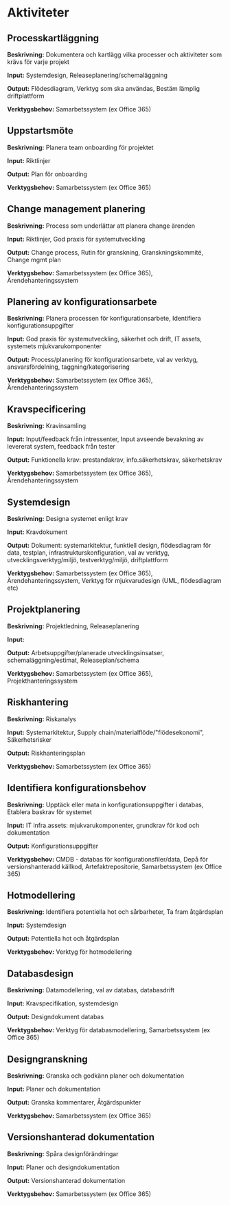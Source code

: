 # Aktiviteter

## Processkartläggning
**Beskrivning:**
Dokumentera och kartlägg vilka processer och aktiviteter som krävs för varje projekt

**Input:**
Systemdesign, Releaseplanering/schemaläggning

**Output:**
Flödesdiagram, Verktyg som ska användas, Bestäm lämplig driftplattform

**Verktygsbehov:**
Samarbetssystem (ex Office 365)
  
  

## Uppstartsmöte
**Beskrivning:**
Planera team onboarding för projektet

**Input:**
Riktlinjer

**Output:**
Plan för onboarding

**Verktygsbehov:**
Samarbetssystem (ex Office 365)
  


## Change management planering
**Beskrivning:**
Process som underlättar att planera change ärenden

**Input:**
Riktlinjer, God praxis för systemutveckling

**Output:**
Change process, Rutin för granskning, Granskningskommité, Change mgmt plan

**Verktygsbehov:**
Samarbetssystem (ex Office 365), Ärendehanteringssystem
  


## Planering av konfigurationsarbete
**Beskrivning:**
Planera processen för konfigurationsarbete, Identifiera konfigurationsuppgifter

**Input:**
God praxis för systemutveckling, säkerhet och drift, IT assets, systemets mjukvarukomponenter

**Output:**
Process/planering för konfigurationsarbete, val av verktyg, ansvarsfördelning, taggning/kategorisering

**Verktygsbehov:**
Samarbetssystem (ex Office 365), Ärendehanteringssystem
  


## Kravspecificering
**Beskrivning:**
Kravinsamling

**Input:**
Input/feedback från intressenter, Input avseende bevakning av levererat system, feedback från tester

**Output:**
Funktionella krav: prestandakrav, info.säkerhetskrav, säkerhetskrav

**Verktygsbehov:**
Samarbetssystem (ex Office 365), Ärendehanteringssystem


## Systemdesign
**Beskrivning:**
Designa systemet enligt krav

**Input:**
Kravdokument

**Output:**
Dokument: systemarkitektur, funktiell design, flödesdiagram för data, testplan, infrastrukturskonfiguration, val av verktyg, utvecklingsverktyg/miljö, testverktyg/miljö, driftplattform 

**Verktygsbehov:**
Samarbetssystem (ex Office 365), Ärendehanteringssystem, Verktyg för mjukvarudesign (UML, flödesdiagram etc)


## Projektplanering
**Beskrivning:**
Projektledning, Releaseplanering

**Input:**


**Output:**
Arbetsuppgifter/planerade utvecklingsinsatser, schemaläggning/estimat, Releaseplan/schema

**Verktygsbehov:**
Samarbetssystem (ex Office 365), Projekthanteringssystem


## Riskhantering
**Beskrivning:**
Riskanalys

**Input:**
Systemarkitektur, Supply chain/materialflöde/"flödesekonomi", Säkerhetsrisker

**Output:**
Riskhanteringsplan

**Verktygsbehov:**
Samarbetssystem (ex Office 365)


## Identifiera konfigurationsbehov
**Beskrivning:**
Upptäck eller mata in konfigurationsuppgifter i databas, Etablera baskrav för systemet

**Input:**
IT infra.assets: mjukvarukomponenter, grundkrav för kod och dokumentation

**Output:**
Konfigurationsuppgifter

**Verktygsbehov:**
CMDB - databas för konfigurationsfiler/data, Depå för versionshanteradd källkod, Artefaktrepositorie, Samarbetssystem (ex Office 365)


## Hotmodellering
**Beskrivning:**
Identifiera potentiella hot och sårbarheter, Ta fram åtgärdsplan

**Input:**
Systemdesign

**Output:**
Potentiella hot och åtgärdsplan

**Verktygsbehov:**
Verktyg för hotmodellering


## Databasdesign
**Beskrivning:**
Datamodellering, val av databas, databasdrift

**Input:**
Kravspecifikation, systemdesign

**Output:**
Designdokument databas

**Verktygsbehov:**
Verktyg för databasmodellering, Samarbetssystem (ex Office 365)


## Designgranskning
**Beskrivning:**
Granska och godkänn planer och dokumentation

**Input:**
Planer och dokumentation

**Output:**
Granska kommentarer, Åtgärdspunkter

**Verktygsbehov:**
Samarbetssystem (ex Office 365)


## Versionshanterad dokumentation
**Beskrivning:**
Spåra designförändringar

**Input:**
Planer och designdokumentation

**Output:**
Versionshanterad dokumentation

**Verktygsbehov:**
Samarbetssystem (ex Office 365)